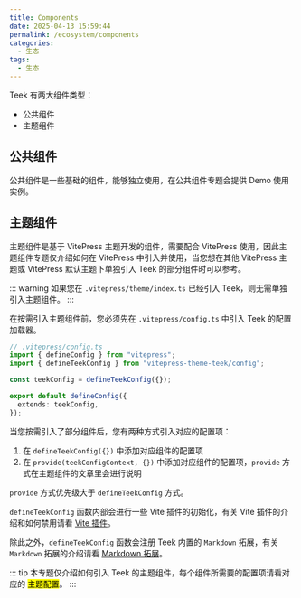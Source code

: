 ```yaml
---
title: Components
date: 2025-04-13 15:59:44
permalink: /ecosystem/components
categories:
  - 生态
tags:
  - 生态
---
```


Teek 有两大组件类型：

- 公共组件
- 主题组件

## 公共组件

公共组件是一些基础的组件，能够独立使用，在公共组件专题会提供 Demo 使用实例。

## 主题组件

主题组件是基于 VitePress 主题开发的组件，需要配合 VitePress 使用，因此主题组件专题仅介绍如何在 VitePress 中引入并使用，当您想在其他 VitePress 主题或 VitePress 默认主题下单独引入 Teek 的部分组件时可以参考。

::: warning
如果您在 `.vitepress/theme/index.ts` 已经引入 Teek，则无需单独引入主题组件。
:::

在按需引入主题组件前，您必须先在 `.vitepress/config.ts` 中引入 Teek 的配置加载器。

```ts {33,35,38}
// .vitepress/config.ts
import { defineConfig } from "vitepress";
import { defineTeekConfig } from "vitepress-theme-teek/config";

const teekConfig = defineTeekConfig({});

export default defineConfig({
  extends: teekConfig,
});
```

当您按需引入了部分组件后，您有两种方式引入对应的配置项：

1. 在 `defineTeekConfig({})` 中添加对应组件的配置项
2. 在 `provide(teekConfigContext, {})` 中添加对应组件的配置项，`provide` 方式在主题组件的文章里会进行说明

`provide` 方式优先级大于 `defineTeekConfig` 方式。

`defineTeekConfig` 函数内部会进行一些 Vite 插件的初始化，有关 Vite 插件的介绍和如何禁用请看 [Vite 插件](/guide/plugins)。

除此之外，`defineTeekConfig` 函数会注册 Teek 内置的 `Markdown` 拓展，有关 `Markdown` 拓展的介绍请看 [Markdown 拓展](/guide/markdown)。

::: tip
本专题仅介绍如何引入 Teek 的主题组件，每个组件所需要的配置项请看对应的 <mark>主题配置</mark>。
:::
